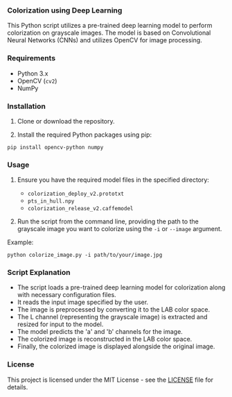 ### Colorization using Deep Learning

This Python script utilizes a pre-trained deep learning model to perform colorization on grayscale images. The model is based on Convolutional Neural Networks (CNNs) and utilizes OpenCV for image processing.

### Requirements
- Python 3.x
- OpenCV (`cv2`)
- NumPy

### Installation
1. Clone or download the repository.

2. Install the required Python packages using pip:

```
pip install opencv-python numpy
```

### Usage
1. Ensure you have the required model files in the specified directory:
   - `colorization_deploy_v2.prototxt`
   - `pts_in_hull.npy`
   - `colorization_release_v2.caffemodel`

2. Run the script from the command line, providing the path to the grayscale image you want to colorize using the `-i` or `--image` argument.

Example:
```
python colorize_image.py -i path/to/your/image.jpg
```

### Script Explanation
- The script loads a pre-trained deep learning model for colorization along with necessary configuration files.
- It reads the input image specified by the user.
- The image is preprocessed by converting it to the LAB color space.
- The L channel (representing the grayscale image) is extracted and resized for input to the model.
- The model predicts the 'a' and 'b' channels for the image.
- The colorized image is reconstructed in the LAB color space.
- Finally, the colorized image is displayed alongside the original image.

### License
This project is licensed under the MIT License - see the [LICENSE](LICENSE) file for details.
